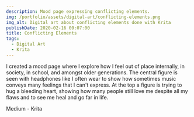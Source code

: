 ```yaml
---
description: Mood page expressing conflicting elements.
img: /portfolio/assets/digital-art/conflicting-elements.png
img_alt: Digital art about conflicting elements done with Krita
publishDate: 2020-02-16 00:07:00
title: Conflicting Elements
tags:
  - Digital Art
  - Krita
---
```


I created a mood page where I explore how I feel out of place internally, in
society, in school, and amongst older generations.
The central figure is seen with headphones like I often wear to show how
sometimes music conveys many feelings that I can't express.
At the top a figure is trying to hug a bleeding heart, showing how many people
still love me despite all my flaws and to see me heal and go far in life.

Medium - Krita
